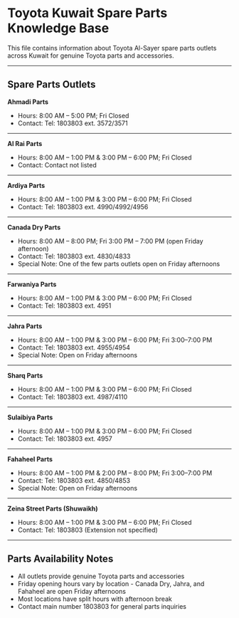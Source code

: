 # Toyota Kuwait Spare Parts Knowledge Base

This file contains information about Toyota Al-Sayer spare parts outlets across Kuwait for genuine Toyota parts and accessories.

---

## Spare Parts Outlets

**Ahmadi Parts**
- Hours: 8:00 AM – 5:00 PM; Fri Closed
- Contact: Tel: 1803803 ext. 3572/3571

---

**Al Rai Parts**
- Hours: 8:00 AM – 1:00 PM & 3:00 PM – 6:00 PM; Fri Closed
- Contact: Contact not listed

---

**Ardiya Parts**
- Hours: 8:00 AM – 1:00 PM & 3:00 PM – 6:00 PM; Fri Closed
- Contact: Tel: 1803803 ext. 4990/4992/4956

---

**Canada Dry Parts**
- Hours: 8:00 AM – 8:00 PM; Fri 3:00 PM – 7:00 PM (open Friday afternoon)
- Contact: Tel: 1803803 ext. 4830/4833
- Special Note: One of the few parts outlets open on Friday afternoons

---

**Farwaniya Parts**
- Hours: 8:00 AM – 1:00 PM & 3:00 PM – 6:00 PM; Fri Closed
- Contact: Tel: 1803803 ext. 4951

---

**Jahra Parts**
- Hours: 8:00 AM – 1:00 PM & 3:00 PM – 6:00 PM; Fri 3:00–7:00 PM
- Contact: Tel: 1803803 ext. 4955/4954
- Special Note: Open on Friday afternoons

---

**Sharq Parts**
- Hours: 8:00 AM – 1:00 PM & 3:00 PM – 6:00 PM; Fri Closed
- Contact: Tel: 1803803 ext. 4987/4110

---

**Sulaibiya Parts**
- Hours: 8:00 AM – 1:00 PM & 3:00 PM – 6:00 PM; Fri Closed
- Contact: Tel: 1803803 ext. 4957

---

**Fahaheel Parts**
- Hours: 8:00 AM – 1:00 PM & 2:00 PM – 8:00 PM; Fri 3:00–7:00 PM
- Contact: Tel: 1803803 ext. 4850/4853
- Special Note: Open on Friday afternoons

---

**Zeina Street Parts (Shuwaikh)**
- Hours: 8:00 AM – 1:00 PM & 3:00 PM – 6:00 PM; Fri Closed
- Contact: Tel: 1803803 (Extension not specified)

---

## Parts Availability Notes

- All outlets provide genuine Toyota parts and accessories
- Friday opening hours vary by location - Canada Dry, Jahra, and Fahaheel are open Friday afternoons
- Most locations have split hours with afternoon break
- Contact main number 1803803 for general parts inquiries
